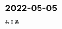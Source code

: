 # 2022-05-05

共 0 条

<!-- BEGIN WEIBO -->
<!-- 最后更新时间 Thu May 05 2022 03:11:18 GMT+0800 (China Standard Time) -->

<!-- END WEIBO -->
